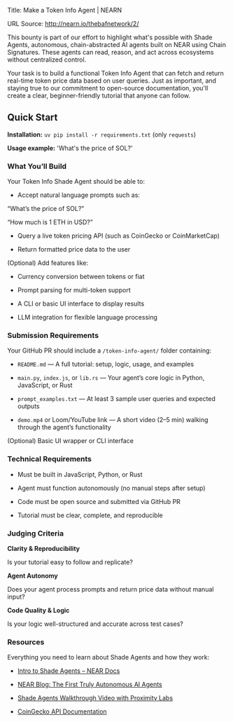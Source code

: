 
Title: Make a Token Info Agent | NEARN

URL Source: http://nearn.io/thebafnetwork/2/


This bounty is part of our effort to highlight what's possible with Shade Agents, autonomous, chain-abstracted AI agents built on NEAR using Chain Signatures. These agents can read, reason, and act across ecosystems without centralized control.

Your task is to build a functional Token Info Agent that can fetch and return real-time token price data based on user queries. Just as important, and staying true to our commitment to open-source documentation, you'll create a clear, beginner-friendly tutorial that anyone can follow.

## Quick Start

**Installation:** `uv pip install -r requirements.txt` (only `requests`)

**Usage example:** 'What's the price of SOL?'

### What You’ll Build

Your Token Info Shade Agent should be able to:

*   Accept natural language prompts such as:

“What’s the price of SOL?”

“How much is 1 ETH in USD?”

*   Query a live token pricing API (such as CoinGecko or CoinMarketCap)

*   Return formatted price data to the user

(Optional) Add features like:

*   Currency conversion between tokens or fiat

*   Prompt parsing for multi-token support

*   A CLI or basic UI interface to display results

*   LLM integration for flexible language processing

### Submission Requirements

Your GitHub PR should include a `/token-info-agent/` folder containing:

*   `README.md` — A full tutorial: setup, logic, usage, and examples

*   `main.py`, `index.js`, or `lib.rs` — Your agent’s core logic in Python, JavaScript, or Rust

*   `prompt_examples.txt` — At least 3 sample user queries and expected outputs

*   `demo.mp4` or Loom/YouTube link — A short video (2–5 min) walking through the agent’s functionality

(Optional) Basic UI wrapper or CLI interface

### Technical Requirements

*   Must be built in JavaScript, Python, or Rust

*   Agent must function autonomously (no manual steps after setup)

*   Code must be open source and submitted via GitHub PR

*   Tutorial must be clear, complete, and reproducible

### Judging Criteria

**Clarity & Reproducibility**

Is your tutorial easy to follow and replicate?

**Agent Autonomy**

Does your agent process prompts and return price data without manual input?

**Code Quality & Logic**

Is your logic well-structured and accurate across test cases?

### Resources

Everything you need to learn about Shade Agents and how they work:

*   [Intro to Shade Agents – NEAR Docs](https://docs.near.org/ai/shade-agents/introduction)

*   [NEAR Blog: The First Truly Autonomous AI Agents](https://www.near.org/blog/shade-agents-the-first-truly-autonomous-ai-agents)

*   [Shade Agents Walkthrough Video with Proximity Labs](https://www.youtube.com/watch?v=04NEXdLz9EE)

*   [CoinGecko API Documentation](https://www.coingecko.com/en/api/documentation)

